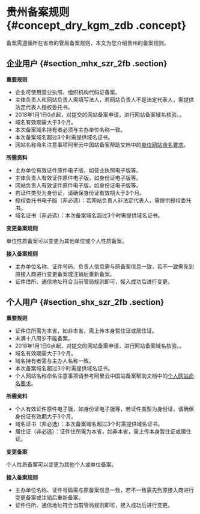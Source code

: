 # 贵州备案规则 {#concept_dry_kgm_zdb .concept}

备案需遵循所在省市的管局备案规则，本文为您介绍贵州的备案规则。

## 企业用户 {#section_mhx_szr_2fb .section}

 **重要规则** 

-   企业可使用营业执照、组织机构代码证备案。
-   主体负责人和网站负责人需填写法人，若网站负责人不是法定代表人，需提供法定代表人授权委托书。
-   2018年1月1日0点起，对提交的网站备案申请，进行网站备案域名核验。。
-   域名有效期需大于3个月。
-   本次备案域名持有者必须与主办单位名称一致。
-   本次备案域名超过3个时需提供域名证书。
-   网站名称命名注意事项阿里云中国站备案帮助文档中的[单位网站命名要求](https://help.aliyun.com/knowledge_detail/36948.html#title-yw5-zl7-utv)。

 **所需资料** 

-   主办单位有效证件原件电子版，如营业执照电子版等。
-   主体负责人有效证件原件电子版，如身份证电子版等。
-   网站负责人有效证件原件电子版，如身份证电子版等。
-   若证件类型为身份证，请确保身份证有效期大于3个月。
-   授权委托书电子版（非必选）：若网站负责人非法定代表人，需提供授权委托书。
-   域名证书（非必选）：本次备案域名超过3个时需提供域名证书。

 **变更备案规则** 

单位性质备案可以变更为其他单位或个人性质备案。

 **接入备案规则** 

-   主办单位名称、证件号码、负责人信息需与原备案信息一致，若不一致需先到原接入商进行变更备案或注销后重新备案。
-   证件住所、通信地址符合当前管局规则即可，接入成功后进行变更。

## 个人用户 {#section_shx_szr_2fb .section}

 **重要规则** 

-   证件住所需为本省，如非本省，需上传本身暂住证或居住证。
-   未满十八周岁不能备案。
-   2018年1月1日0点起，对提交的网站备案申请，进行网站备案域名核验。。
-   域名有效期需大于3个月。
-   域名持有者需与主办人名称一致。
-   本次备案域名超过3个时需提供域名证书。
-   个人网站名称命名注意事项请参考阿里云中国站备案帮助文档中的[个人网站命名要求](https://help.aliyun.com/knowledge_detail/36948.html#title-lhm-b1g-ehx)。

 **所需资料** 

-   个人有效证件原件电子版，如身份证电子版等，若证件类型为身份证，请确保身份证有效期大于3个月。
-   域名证书（非必选）：本次备案域名超过3个时需提供域名证书。
-   居住证（非必选）：证件住所需为本省，如非本省，需上传本身暂住证或居住证。

 **变更备案** 

个人性质备案可以变更为其他个人或单位备案。

 **接入备案规则** 

-   主办单位名称、证件号码需与原备案信息一致，若不一致需先到原接入商进行变更备案或注销后重新备案。
-   证件住所、通信地址符合当前管局规则即可，接入成功后进行变更。

